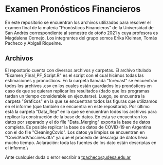 # Examen Pronósticos Financieros

En este repositorio se encuentran los archivos utilizados para resolver el examen final de la materia "Pronósticos Financieros" de la Universidad de San Andrés correspondiente al semestre de otoño 2021 y cuya profesora es Magdalena Cornejo. Los integrantes del grupo somos Erika Kleiman, Tomás Pacheco y Abigail Riquelme.

## Archivos

El repostorio cuenta con diversos archivos y carpetas. El archivo titulado "Examen_Final_PF_Script.R" es el script con el cual hicimos todas las estimaciones y pronósticos. En la carpeta llamada "forecast" se encuentran todos los archivos .csv en los cuales están guardados los pronósticos en caso de que se quieran replicar los resultados (dado que los programas tardan un tiempo considerable en ejecutarse). Luego, se encuentra la carpeta "Gráficos" en la que se encuentran todos las figuras que utilizamos en el informe (que también se encuentra en este repositorio). Por último está la carpeta "Data_Rep" en la que se encuentran todos los archivos para replicar la construcción de la base de datos. En esta se encuentran los datos por separado y el do file "Data_Merging" exporta la base de datos completa. Es posible replicar la base de datos de COVID-19 en Argentina con el do file "CleaningCovid". Los datos ya limpios se encuentran en "CovidAndVaccines.dta" ya que el procedo de descarga de datos lleva mucho tiempo. Aclaración: toda las fuentes de los dato están descriptas en el informe.\



Ante cualquier duda o error escribir a tpacheco@udesa.edu.ar
